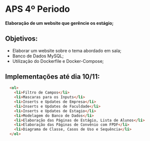 # APS 4º Periodo
#### Elaboração de um website que gerêncie os estágio;


## Objetivos:
  - Elaborar um website sobre o tema abordado em sala;
  - Banco de Dados MySQL;
  - Utilização do Dockerfile e Docker-Compose;

## Implementações até dia 10/11:

```HTML
  <ol>
    <li>Filtro de Campos</li>
    <li>Mascaras para os Inputs</li>
    <li>Inserts e Updates de Empresa</li>
    <li>Inserts e Updates de Faculdade</li>
    <li>Inserts e Updates de Estagio</li>
    <li>Modelagem do Banco de Dados</li>
    <li>Elaboração das Páginas de Estágio, Lista de Alunos</li>
    <li>Elaboração das Páginas de Convênio com FPDF</li>
    <li>Diagrama de Classe, Casos de Uso e Sequência</li>
  </ol>
```
